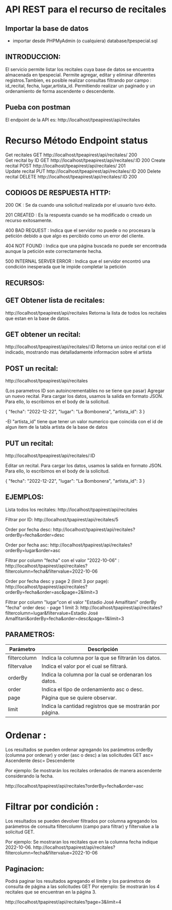 # API REST para el recurso de recitales

## Importar la base de datos
- importar desde PHPMyAdmin (o cualquiera) database/tpespecial.sql

## INTRODUCCION:

El servicio permite listar los recitales cuya base de datos se encuentra almacenada en tpespecial. Permite agregar, editar y eliminar diferentes registros.Tambien, es posible realizar consultas filtrando por campo : id_recital, fecha, lugar,artista_id. Permitiendo realizar un paginado y un ordenamiento de forma ascendente o descendente.

## Pueba con postman
El endpoint de la API es: http://localhost/tpeapirest/api/recitales


# Recurso	           Método	                Endpoint	                        status    
Get recitales 	    GET	      http://localhost/tpeapirest/api/recitales/	  200  
Get recital by ID     GET	      http://localhost/tpeapirest/api/recitales/:ID	  200
Create recital        POST	      http://localhost/tpeapirest/api/recitales/	  201   
Update recital	    PUT	      http://localhost/tpeapirest/api/recitales/:ID	  200
Delete recital	    DELETE	      http://localhost/tpeapirest/api/recitales/:ID	  200



## CODIGOS DE RESPUESTA HTTP:
200 OK :
Se da cuando una solicitud realizada por el usuario tuvo éxito.

201 CREATED :
Es la respuesta cuando se ha modificado o creado un recurso exitosamente.

400 BAD REQUEST :
Indica que el servidor no puede o no procesara la petición debido a que algo es percibido como un error del cliente.

404 NOT FOUND :
Indica que una página buscada no puede ser encontrada aunque la petición este correctamente hecha.

500 INTERNAL SERVER ERROR :
Indica que el servidor encontró una condición inesperada que le impide completar la petición

## RECURSOS:

## GET Obtener lista de recitales:
http://localhost/tpeapirest/api/recitales
Retorna la lista de todos los recitales que estan en la base de datos. 

## GET obtener un recital:
http://localhost/tpeapirest/api/recitales/:ID
Retorna un único recital con el id indicado, mostrando mas detalladamente informacion sobre el artista

## POST un recital:
http://localhost/tpeapirest/api/recitales

(Los parametros ID son autoincrementables no se tiene que pasar)
Agregar un nuevo recital.
Para cargar los datos, usamos la salida en formato JSON. Para ello, lo escribimos en el body de la solicitud.

  {
        "fecha": "2022-12-22",
        "lugar": "La Bombonera",
        "artista_id": 3
  }
    
-El "artista_id" tiene que tener un valor numerico que coincida con el id de algun item
de la tabla artista de la base de datos

## PUT un recital:
http://localhost/tpeapirest/api/recitales/:ID

Editar un recital.
Para cargar los datos, usamos la salida en formato JSON. Para ello, lo escribimos en el body de la solicitud.

  {
        "fecha": "2022-12-22",
        "lugar": "La Bombonera",
        "artista_id": 3
  }

## EJEMPLOS:

Lista todos los recitales:
http://localhost/tpapirest/api/recitales

Filtrar por ID:
http://localhost/tpapirest/api/recitales/5

Order por fecha desc:
http://localhost/tpapirest/api/recitales?orderBy=fecha&order=desc
 
Order por fecha asc:
http://localhost/tpapirest/api/recitales?orderBy=lugar&order=asc

Filtrar por column "fecha" con el valor "2022-10-06" :
http://localhost/tpapirest/api/recitales?filtercolumn=fecha&filtervalue=2022-10-06

Order por fecha desc y page 2 (limit 3 por page):
http://localhost/tpapirest/api/recitales?orderBy=fecha&order=asc&page=2&limit=3

Filtrar por column "lugar"con el valor "Estadio José Amalfitani" orderBy "fecha" order desc - page 1 limit 3:
http://localhost/tpapirest/api/recitales?filtercolumn=lugar&filtervalue=Estadio José Amalfitani&orderBy=fecha&order=desc&page=1&limit=3

## PARAMETROS:

|Parámetro | Descripción |
| ------------ | ------------|
| filtercolumn | Indica la columna por la que se filtrarán los datos.|
| filtervalue | Indica el valor por el cual se filtrará.|
| orderBy | Indica la columna por la cual se ordenaran los datos.|
| order | Indica el tipo de ordenamiento asc o desc.|
| page | Página que se quiere observar.|
| limit | Indica la cantidad registros que se mostrarán por página.|


# Ordenar :
Los resultados se pueden ordenar agregando los parámetros orderBy (columna por ordenar) y order (asc o desc) a las solicitudes GET
asc= Ascendente
desc= Descendente

Por ejemplo:
Se mostrarán los recitales ordenados de manera ascendente considerando la fecha.

http://localhost/tpapirest/api/recitales?orderBy=fecha&order=asc

# Filtrar por condición :
Los resultados se pueden devolver filtrados por columna agregando los parámetros de consulta filtercolumn (campo para filtrar) y filtervalue a la solicitud GET.

Por ejemplo:
Se mostraran los recitales que en la columna fecha indique 2022-10-06.
http://localhost/tpapirest/api/recitales?filtercolumn=fecha&filtervalue=2022-10-06


## Paginacion: 
Podrá paginar los resultados agregando el límite y los parámetros de consulta de página a las solicitudes GET
Por ejemplo:
Se mostrarán los 4 recitales que se encuentran en la página 3.

http://localhost/tpapirest/api/recitales?page=3&limit=4




